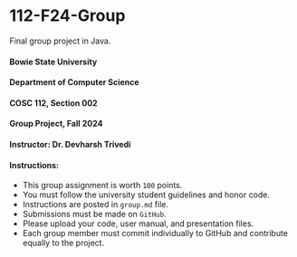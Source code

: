 # 112-F24-Group
Final group project in Java.


#### Bowie State University
#### Department of Computer Science
#### COSC 112, Section 002
#### Group Project, Fall 2024
#### Instructor: Dr. Devharsh Trivedi


#### Instructions:
- This group assignment is worth ```100``` points.
- You must follow the university student guidelines and honor code.
- Instructions are posted in ```group.md``` file.
- Submissions must be made on ```GitHub```.
- Please upload your code, user manual, and presentation files.
- Each group member must commit individually to GitHub and contribute equally to the project.
